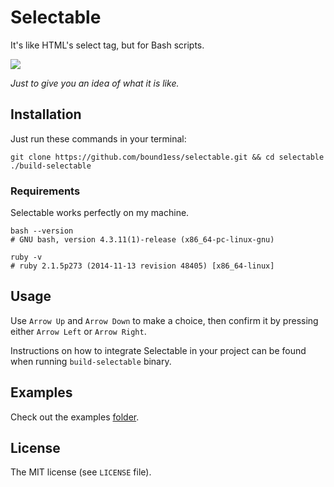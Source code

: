 # Selectable

It's like HTML's select tag, but for Bash scripts.

![](http://i.imgur.com/QuTooOd.png)

*Just to give you an idea of what it is like.*

## Installation

Just run these commands in your terminal:

```shell
git clone https://github.com/bound1ess/selectable.git && cd selectable
./build-selectable
```

### Requirements

Selectable works perfectly on my machine.

```shell
bash --version
# GNU bash, version 4.3.11(1)-release (x86_64-pc-linux-gnu)

ruby -v
# ruby 2.1.5p273 (2014-11-13 revision 48405) [x86_64-linux]
```

## Usage

Use `Arrow Up` and `Arrow Down` to make a choice, 
then confirm it by pressing either `Arrow Left` or `Arrow Right`.

Instructions on how to integrate Selectable in your project can be found when running 
`build-selectable` binary.

## Examples

Check out the examples [folder](https://github.com/bound1ess/selectable/tree/master/examples).

## License

The MIT license (see `LICENSE` file).
